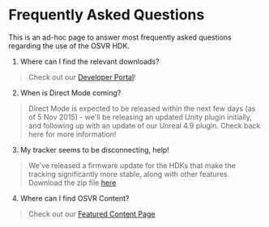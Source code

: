 # Frequently Asked Questions
This is an ad-hoc page to answer most frequently asked questions regarding the use of the OSVR HDK.

1. Where can I find the relevant downloads?

  > Check out our [Developer Portal](http://osvr.github.io/)!

2. When is Direct Mode coming?

  > Direct Mode is expected to be released within the next few days (as of 5 Nov 2015) - we'll be releasing an updated Unity plugin initially, and following up with an update of our Unreal 4.9 plugin. Check back here for more information!

3. My tracker seems to be disconnecting, help!

  > We've released a firmware update for the HDKs that make the tracking significantly more stable, along with other features. Download the zip file [here](https://www.dropbox.com/s/eve1kuv88z8gsv3/OSVR%20HDK%20FW%20Updater.zip?dl=0)

4. Where can I find OSVR Content?

  > Check out our [Featured Content Page](http://www.osvr.org/featured.html)